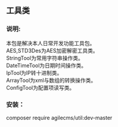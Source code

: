 ## 工具类
### 说明:
本包是解决本人日常开发功能工具包。  
AES,STD3Des为AES加密解密工具类。  
StringTool为常用字符串操作类。   
DateTimeTool为日期时间操作类。   
IpTool为IP转十进制类。   
ArrayTool为xml与数组的转换操作类。  
ConfigTool为配置项读写类。  
### 安装：   
composer require agilecms/util:dev-master
